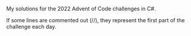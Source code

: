 My solutions for the 2022 Advent of Code challenges in C#.

If some lines are commented out (//), they represent the first part of the challenge each day.
